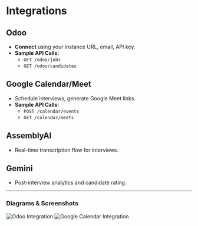# Integrations

## Odoo

- **Connect** using your instance URL, email, API key.
- **Sample API Calls:**
  - `GET /odoo/jobs`
  - `GET /odoo/candidates`

## Google Calendar/Meet

- Schedule interviews, generate Google Meet links.
- **Sample API Calls:**
  - `POST /calendar/events`
  - `GET /calendar/meets`

## AssemblyAI

- Real-time transcription flow for interviews.

## Gemini

- Post-interview analytics and candidate rating.

---

### Diagrams & Screenshots

![Odoo Integration](images/odoo-integration.png)
![Google Calendar Integration](images/calendar-integration.png)